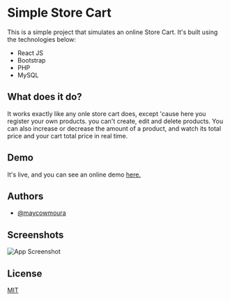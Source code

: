 # Simple Store Cart

This is a simple project that simulates an online Store Cart. It's built using the technologies below:

 - React JS
 - Bootstrap
 - PHP
 - MySQL
 
## What does it do?
It works exactly like any onle store cart does, except 'cause here you register your own products. you can't create, edit and delete products. You can also increase or decrease the amount of a product, and watch its total price and your cart total price in real time.

## Demo

It's live, and you can see an online demo [here.](https://maycowmoura.tk/store-cart/)

## Authors

- [@maycowmoura](https://github.com/maycowmoura)


## Screenshots

![App Screenshot](https://i.imgur.com/keY1GRq.png)


## License

[MIT](https://choosealicense.com/licenses/mit/)

